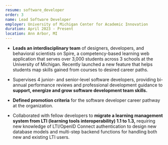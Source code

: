```yaml
---
resume: software_developer
order: 3
name: Lead Software Developer
employer: University of Michigan Center for Academic Innovation
duration: April 2023 - Present
location: Ann Arbor, MI
---
```


- **Leads an interdisciplinary team** of designers, developers, and behavioral scientists on Spire, a competency-based learning web application that serves over 3,000 students across 3 schools at the University of Michigan. Recently launched a new feature that helps students map skills gained from courses to desired career paths.

- Supervises 4 junior- and senior-level software developers, providing bi-annual performance reviews and professional development guidance to **support, energize and grow software development team skills.**

- **Defined promotion criteria** for the software developer career pathway at the organization.

- Collaborated with fellow developers to **migrate a learning management system from LTI (learning tools interoperability) 1.1 to 1.3,** requiring new knowledge of LTI/OpenID Connect authentication to design new database models and multi-step backend functions for handling both new and existing LTI users.


